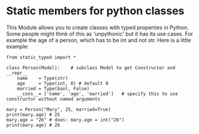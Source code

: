 # Static members for python classes
This Module allows you to create classes with typed properties in Python. Some people might think of this as 'unpythonic' but it has its use cases.
For example the age of a person, which has to be int and not str.
Here is a little example:

    from static_typed import *
    
    class Person(Model):    # subclass Model to get Constructor and __repr__
        name    = Type(str)
        age     = Type(int, 0) # default 0
        married = Type(bool, False)
        __cons__= ['name', 'age', 'married']   # specify this to use constructor without named arguments

    mary = Person("Mary", 25, married=True)
    print(mary.age) # 25
    mary.age = "26" # does: mary.age = int("26")
    print(mary.age) # 26
